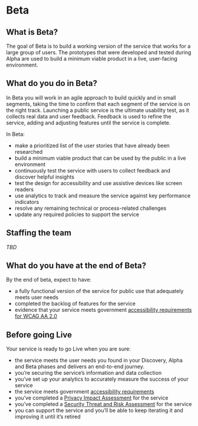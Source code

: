 # Beta

## What is Beta?

The goal of Beta is to build a working version of the service that works for a large group of users. The prototypes that were developed and tested during Alpha are used to build a minimum viable product in a live, user-facing environment.

## What do you do in Beta?

In Beta you will work in an agile approach to build quickly and in small segments, taking the time to confirm that each segment of the service is on the right track. Launching a public service is the ultimate usability test, as it collects real data and user feedback. Feedback is used to refine the service, adding and adjusting features until the service is complete.

In Beta:

- make a prioritized list of the user stories that have already been researched
- build a minimum viable product that can be used by the public in a live environment
- continuously test the service with users to collect feedback and discover helpful insights
- test the design for accessibility and use assistive devices like screen readers
- use analytics to track and measure the service against key performance indicators
- resolve any remaining technical or process-related challenges
- update any required policies to support the service

## Staffing the team
*TBD*

## What do you have at the end of Beta?

By the end of beta, expect to have:

- a fully functional version of the service for public use that adequately meets user needs
- completed the backlog of features for the service
- evidence that your service meets government [accessibility requirements for WCAG AA 2.0](https://www2.gov.bc.ca/gov/content/home/accessibility)

## Before going Live

Your service is ready to go Live when you are sure:

- the service meets the user needs you found in your Discovery, Alpha and Beta phases and delivers an end-to-end journey.
- you’re securing the service’s information and data collection
- you’ve set up your analytics to accurately measure the success of your service
- the service meets government [accessibility requirements](https://www2.gov.bc.ca/gov/content/home/accessibility)
- you’ve completed a [Privacy Impact Assessment](https://www2.gov.bc.ca/gov/content/governments/services-for-government/information-management-technology/privacy/privacy-impact-assessments?keyword=privacy&keyword=impact&keyword=assessment) for the service
- you’ve completed a [Security Threat and Risk Assessment](https://www2.gov.bc.ca/gov/content/governments/services-for-government/information-management-technology/information-security/security-threat-and-risk-assessment?keyword=security&keyword=threat&keyword=and&keyword=risk&keyword=assessment) for the service
- you can support the service and you’ll be able to keep iterating it and improving it until it’s retired

